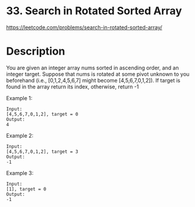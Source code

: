 # 33. Search in Rotated Sorted Array

https://leetcode.com/problems/search-in-rotated-sorted-array/

# Description

You are given an integer array nums sorted in ascending order, and an integer target.
Suppose that nums is rotated at some pivot unknown to you beforehand (i.e., [0,1,2,4,5,6,7] might become [4,5,6,7,0,1,2]).
If target is found in the array return its index, otherwise, return -1

Example 1:

```
Input:
[4,5,6,7,0,1,2], target = 0
Output:
4
```

Example 2:

```
Input:
[4,5,6,7,0,1,2], target = 3
Output:
-1
```

Example 3:

```
Input:
[1], target = 0
Output:
-1
```
